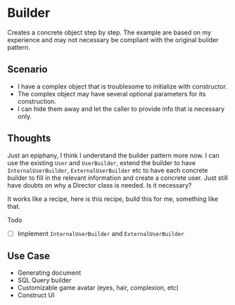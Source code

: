 # Builder

Creates a concrete object step by step. The example are based on my experience and may not necessary be compliant with the original builder pattern.

## Scenario

- I have a complex object that is troublesome to initialize with constructor.
- The complex object may have several optional parameters for its construction.
- I can hide them away and let the caller to provide info that is necessary only.

## Thoughts

Just an epiphany, I think I understand the builder pattern more now. I can use the existing `User` and `UserBuilder`, extend the builder to have `InternalUserBuilder`, `ExternalUserBuilder` etc to have each concrete builder to fill in the relevant information and create a concrete user. Just still have doubts on why a Director class is needed. Is it necessary?

It works like a recipe, here is this recipe, build this for me, something like that.

Todo
- [ ] Implement `InternalUserBuilder` and `ExternalUserBuilder`

## Use Case

- Generating document
- SQL Query builder
- Customizable game avatar (eyes, hair, complexion, etc)
- Construct UI
